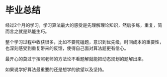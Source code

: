 # 毕业总结

经过2个月的学习，学习算法最大的感受是先理解理论知识，然后多练，重复，简而言之就是熟能生巧。


整个学习过程中收获很多，比如不要死磕题，意识到优先级，时间成本的重要性，也深刻感受到重复带来的反馈，使得自己面对算法题更有信心。


最开心的莫过于按照老师的方法论不看题解就能把动态规划的题解出来。


如果说学好算法最重要的还是想学的欲望以及坚持。
